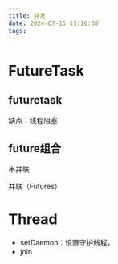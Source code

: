 ```yaml
---
title: 并发
date: 2024-07-15 13:16:38
tags:
---
```




# FutureTask

## futuretask

缺点：线程阻塞

## future组合

串并联

并联（Futures）

# Thread

- setDaemon：设置守护线程，
- join